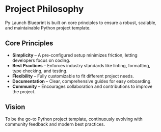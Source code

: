 # Project Philosophy  

Py Launch Blueprint is built on core principles to ensure a robust, scalable, and maintainable Python project template.  

## Core Principles  

- **Simplicity** – A pre-configured setup minimizes friction, letting developers focus on coding.  
- **Best Practices** – Enforces industry standards like linting, formatting, type checking, and testing.  
- **Flexibility** – Fully customizable to fit different project needs.  
- **Documentation** – Clear, comprehensive guides for easy onboarding.  
- **Community** – Encourages collaboration and contributions to improve the project.  

## Vision  

To be the go-to Python project template, continuously evolving with community feedback and modern best practices.